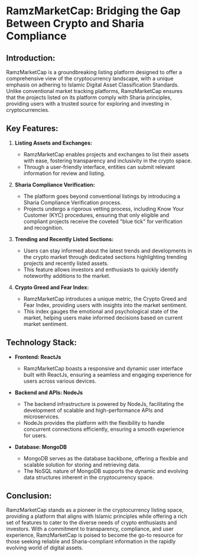 # RamzMarketCap: Bridging the Gap Between Crypto and Sharia Compliance

## Introduction:
RamzMarketCap is a groundbreaking listing platform designed to offer a comprehensive view of the cryptocurrency landscape, with a unique emphasis on adhering to Islamic Digital Asset Classification Standards. Unlike conventional market tracking platforms, RamzMarketCap ensures that the projects listed on its platform comply with Sharia principles, providing users with a trusted source for exploring and investing in cryptocurrencies.

## Key Features:

1. **Listing Assets and Exchanges:**
   - RamzMarketCap enables projects and exchanges to list their assets with ease, fostering transparency and inclusivity in the crypto space.
   - Through a user-friendly interface, entities can submit relevant information for review and listing.

2. **Sharia Compliance Verification:**
   - The platform goes beyond conventional listings by introducing a Sharia Compliance Verification process.
   - Projects undergo a rigorous vetting process, including Know Your Customer (KYC) procedures, ensuring that only eligible and compliant projects receive the coveted "blue tick" for verification and recognition.

3. **Trending and Recently Listed Sections:**
   - Users can stay informed about the latest trends and developments in the crypto market through dedicated sections highlighting trending projects and recently listed assets.
   - This feature allows investors and enthusiasts to quickly identify noteworthy additions to the market.

4. **Crypto Greed and Fear Index:**
   - RamzMarketCap introduces a unique metric, the Crypto Greed and Fear Index, providing users with insights into the market sentiment.
   - This index gauges the emotional and psychological state of the market, helping users make informed decisions based on current market sentiment.

## Technology Stack:

- **Frontend: ReactJs**
  - RamzMarketCap boasts a responsive and dynamic user interface built with ReactJs, ensuring a seamless and engaging experience for users across various devices.

- **Backend and APIs: NodeJs**
  - The backend infrastructure is powered by NodeJs, facilitating the development of scalable and high-performance APIs and microservices.
  - NodeJs provides the platform with the flexibility to handle concurrent connections efficiently, ensuring a smooth experience for users.

- **Database: MongoDB**
  - MongoDB serves as the database backbone, offering a flexible and scalable solution for storing and retrieving data.
  - The NoSQL nature of MongoDB supports the dynamic and evolving data structures inherent in the cryptocurrency space.

## Conclusion:
RamzMarketCap stands as a pioneer in the cryptocurrency listing space, providing a platform that aligns with Islamic principles while offering a rich set of features to cater to the diverse needs of crypto enthusiasts and investors. With a commitment to transparency, compliance, and user experience, RamzMarketCap is poised to become the go-to resource for those seeking reliable and Sharia-compliant information in the rapidly evolving world of digital assets.
